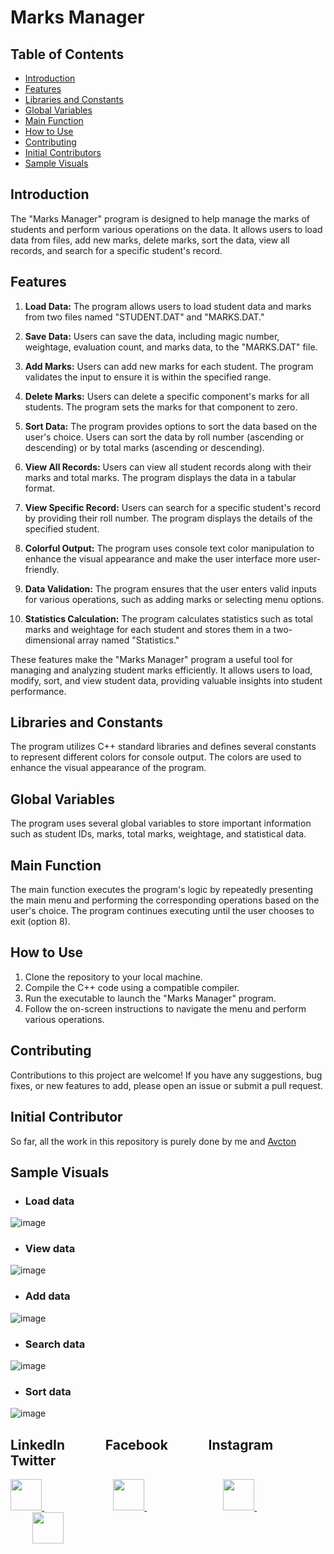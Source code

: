 # Marks Manager

## Table of Contents

- [Introduction](#introduction)
- [Features](#features)
- [Libraries and Constants](#libraries-and-constants)
- [Global Variables](#global-variables)
- [Main Function](#main-function)
- [How to Use](#how-to-use)
- [Contributing](#Contributing)
- [Initial Contributors](#initial-contributor)
- [Sample Visuals](#sample-visuals)

## Introduction
The "Marks Manager" program is designed to help manage the marks of students and perform various operations on the data. It allows users to load data from files, add new marks, delete marks, sort the data, view all records, and search for a specific student's record.

## Features
1. **Load Data:** The program allows users to load student data and marks from two files named "STUDENT.DAT" and "MARKS.DAT."

2. **Save Data:** Users can save the data, including magic number, weightage, evaluation count, and marks data, to the "MARKS.DAT" file.

3. **Add Marks:** Users can add new marks for each student. The program validates the input to ensure it is within the specified range.

4. **Delete Marks:** Users can delete a specific component's marks for all students. The program sets the marks for that component to zero.

5. **Sort Data:** The program provides options to sort the data based on the user's choice. Users can sort the data by roll number (ascending or descending) or by total marks (ascending or descending).

6. **View All Records:** Users can view all student records along with their marks and total marks. The program displays the data in a tabular format.

7. **View Specific Record:** Users can search for a specific student's record by providing their roll number. The program displays the details of the specified student.

8. **Colorful Output:** The program uses console text color manipulation to enhance the visual appearance and make the user interface more user-friendly.

9. **Data Validation:** The program ensures that the user enters valid inputs for various operations, such as adding marks or selecting menu options.

10. **Statistics Calculation:** The program calculates statistics such as total marks and weightage for each student and stores them in a two-dimensional array named "Statistics."

These features make the "Marks Manager" program a useful tool for managing and analyzing student marks efficiently. It allows users to load, modify, sort, and view student data, providing valuable insights into student performance.

## Libraries and Constants
The program utilizes C++ standard libraries and defines several constants to represent different colors for console output. The colors are used to enhance the visual appearance of the program.

## Global Variables
The program uses several global variables to store important information such as student IDs, marks, total marks, weightage, and statistical data.


## Main Function
The main function executes the program's logic by repeatedly presenting the main menu and performing the corresponding operations based on the user's choice. The program continues executing until the user chooses to exit (option 8).


## How to Use
1. Clone the repository to your local machine.
2. Compile the C++ code using a compatible compiler.
3. Run the executable to launch the "Marks Manager" program.
4. Follow the on-screen instructions to navigate the menu and perform various operations.

## Contributing

Contributions to this project are welcome! If you have any suggestions, bug fixes, or new features to add, please open an issue or submit a pull request.

## Initial Contributor

So far, all the work in this repository is purely done by me and [Avcton](https://github.com/avcton)

## Sample Visuals
  - ### Load data

![image](https://github.com/Mabdullahatif/Marks_Manager_Application/assets/113658337/d8f4c0b9-7526-41eb-ace8-8da2dae82d21)

  - ### View data

![image](https://github.com/Mabdullahatif/Marks_Manager_Application/assets/113658337/1df906f5-24d2-413a-8fb3-359fe3c70ed9)

  - ### Add data

![image](https://github.com/Mabdullahatif/Marks_Manager_Application/assets/113658337/c234aa99-0ed0-4549-a8b4-3dc47a8a2c88)

  - ### Search data

![image](https://github.com/Mabdullahatif/Marks_Manager_Application/assets/113658337/a449fbb5-411a-48da-92ba-30267b3950cc)

  - ### Sort data

![image](https://github.com/Mabdullahatif/Marks_Manager_Application/assets/113658337/82823b19-9e5e-4f41-9640-824b01b2f5d9)


## LinkedIn &nbsp; &nbsp; &nbsp; &nbsp; &nbsp; &nbsp; Facebook &nbsp; &nbsp; &nbsp; &nbsp; &nbsp; &nbsp; Instagram &nbsp; &nbsp; &nbsp; &nbsp; &nbsp; &nbsp; Twitter
<a href="https://www.linkedin.com/in/muhammad-abdullah-atif/">
    <img height="50" src="https://cdn2.iconfinder.com/data/icons/social-icon-3/512/social_style_3_in-306.png"/>
</a> &nbsp; &nbsp; &nbsp; &nbsp; &nbsp; &nbsp;&nbsp; &nbsp; &nbsp; &nbsp; &nbsp; &nbsp;&nbsp; &nbsp;&nbsp;&nbsp;

<a href="https://www.facebook.com/abdullahatif362/">
    <img height="50" src="https://cdn0.iconfinder.com/data/icons/social-flat-rounded-rects/512/facebook-64.png"/>
</a> &nbsp; &nbsp; &nbsp; &nbsp; &nbsp; &nbsp;&nbsp; &nbsp; &nbsp; &nbsp; &nbsp; &nbsp;&nbsp; &nbsp;&nbsp;&nbsp;&nbsp;&nbsp;&nbsp;

<a href="https://www.instagram.com/abdullah._.atif/">
    <img height="50" src="https://cdn2.iconfinder.com/data/icons/social-media-applications/64/social_media_applications_3-instagram-64.png"/>
</a> &nbsp; &nbsp; &nbsp; &nbsp; &nbsp; &nbsp;&nbsp; &nbsp; &nbsp; &nbsp; &nbsp; &nbsp;&nbsp; &nbsp;&nbsp;&nbsp;&nbsp;&nbsp; &nbsp;&nbsp;

<a href="https://www.twitter.com/abd_allah_atif/">
    <img height="50" src="https://cdn3.iconfinder.com/data/icons/2018-social-media-logotypes/1000/2018_social_media_popular_app_logo_twitter-64.png"/>
</a>



